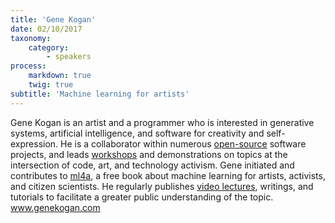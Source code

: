 ```yaml
---
title: 'Gene Kogan'
date: 02/10/2017
taxonomy:
    category:
        - speakers
process:
    markdown: true
    twig: true
subtitle: 'Machine learning for artists'
---
```


Gene Kogan is an artist and a programmer who is interested in generative systems, artificial intelligence, and software for creativity and self-expression. He is a collaborator within numerous [open-source](https://github.com/genekogan) software projects, and leads [workshops](http://genekogan.com/workshops/) and demonstrations on topics at the intersection of code, art, and technology activism. Gene initiated and contributes to [ml4a](https://ml4a.github.io/), a free book about machine learning for artists, activists, and citizen scientists. He regularly publishes [video lectures](http://ml4a.github.io/classes/), writings, and tutorials to facilitate a greater public understanding of the topic.
www.genekogan.com